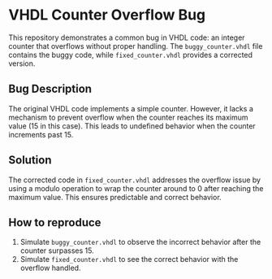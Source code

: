 # VHDL Counter Overflow Bug
This repository demonstrates a common bug in VHDL code: an integer counter that overflows without proper handling.  The `buggy_counter.vhdl` file contains the buggy code, while `fixed_counter.vhdl` provides a corrected version.

## Bug Description
The original VHDL code implements a simple counter. However, it lacks a mechanism to prevent overflow when the counter reaches its maximum value (15 in this case). This leads to undefined behavior when the counter increments past 15.

## Solution
The corrected code in `fixed_counter.vhdl` addresses the overflow issue by using a modulo operation to wrap the counter around to 0 after reaching the maximum value. This ensures predictable and correct behavior.

## How to reproduce
1. Simulate `buggy_counter.vhdl` to observe the incorrect behavior after the counter surpasses 15.
2. Simulate `fixed_counter.vhdl` to see the correct behavior with the overflow handled.
